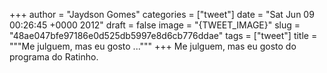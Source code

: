 
+++
author = "Jaydson Gomes"
categories = ["tweet"]
date = "Sat Jun 09 00:26:45 +0000 2012"
draft = false
image = "{TWEET_IMAGE}"
slug = "48ae047bfe97186e0d525db5997e8d6cb776ddae"
tags = ["tweet"]
title = """Me julguem, mas eu gosto ..."""
+++
Me julguem, mas eu gosto do programa do Ratinho.
